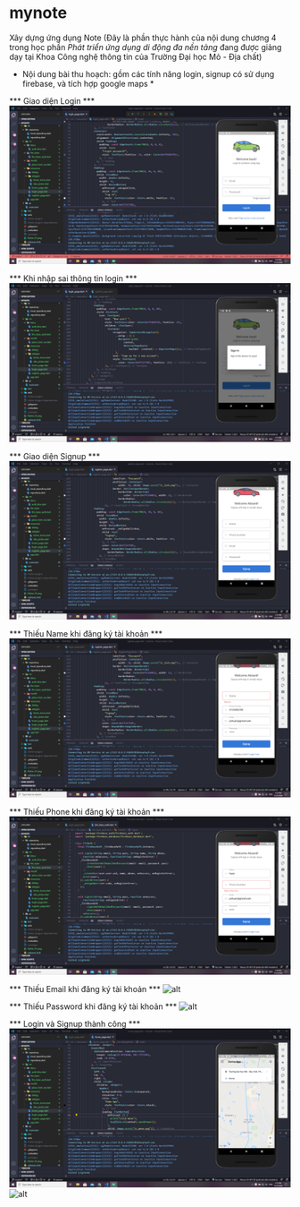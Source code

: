 # mynote
Xây dựng ứng dụng Note
(Đây là phần thực hành của nội dung chương 4 trong học phần *Phát triển ứng dụng di động đa nền tảng* đang được giảng dạy tại Khoa Công nghệ thông tin của Trường Đại học Mỏ - Địa chất)

* Nội dung bài thu hoạch: gồm các tính năng login, signup có sử dụng firebase, và tích hợp google maps *

*** Giao diện Login ***
![alt](https://raw.githubusercontent.com/pvh1508/mynote/master/images/login1.PNG)

*** Khi nhập sai thông tin login ***
![alt](https://raw.githubusercontent.com/pvh1508/mynote/master/images/errLogin.PNG)

*** Giao diện Signup ***
![alt](https://raw.githubusercontent.com/pvh1508/mynote/master/images/signup.PNG)

*** Thiếu Name khi đăng ký tài khoản ***
![alt](https://raw.githubusercontent.com/pvh1508/mynote/master/images/name.PNG)

*** Thiếu Phone khi đăng ký tài khoản ***
![alt](https://raw.githubusercontent.com/pvh1508/mynote/master/images/phone.PNG)

*** Thiếu Email khi đăng ký tài khoản ***
![alt]()

*** Thiếu Password khi đăng ký tài khoản ***
![alt]()

*** Login và Signup thành công ***
![alt](https://raw.githubusercontent.com/pvh1508/mynote/master/images/homePage.PNG)
![alt]()


